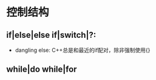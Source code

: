# 控制结构

## if|else|else if|switch|?:

- dangling else: C++总是和最近的if配对，除非强制使用{}

## while|do while|for